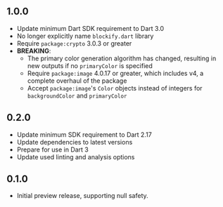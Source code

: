 ## 1.0.0

- Update minimum Dart SDK requirement to Dart 3.0
- No longer explicitly name `blockify.dart` library
- Require `package:crypto` 3.0.3 or greater
- **BREAKING**:
  - The primary color generation algorithm has changed, 
    resulting in new outputs if no `primaryColor` is specified
  - Require `package:image` 4.0.17 or greater, 
    which includes v4, a complete overhaul of the package
  - Accept `package:image`'s `Color` objects instead of integers
    for `backgroundColor` and `primaryColor`

## 0.2.0

- Update minimum SDK requirement to Dart 2.17
- Update dependencies to latest versions
- Prepare for use in Dart 3
- Update used linting and analysis options

## 0.1.0

- Initial preview release, supporting null safety.
